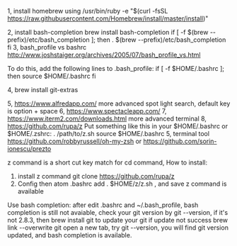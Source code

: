 1, install homebrew using
/usr/bin/ruby -e "$(curl -fsSL https://raw.githubusercontent.com/Homebrew/install/master/install)"

2, install bash-completion
  brew install bash-completion
if [ -f $(brew --prefix)/etc/bash_completion ]; then
  . $(brew --prefix)/etc/bash_completion
fi
3, bash_profile vs bashrc http://www.joshstaiger.org/archives/2005/07/bash_profile_vs.html

To do this, add the following lines to .bash_profile:
if [ -f $HOME/.bashrc ]; then
   source $HOME/.bashrc
fi

4, brew install git-extras

5, https://www.alfredapp.com/ more advanced spot light search, default key is option + space
6, https://www.spectacleapp.com/
7, https://www.iterm2.com/downloads.html more advanced terminal
8, https://github.com/rupa/z
    Put something like this in your $HOME/.bashrc or $HOME/.zshrc:
              . /path/to/z.sh
    source $HOME/.bashrc
5, terminal tool https://github.com/robbyrussell/oh-my-zsh or https://github.com/sorin-ionescu/prezto

z command is a short cut key match for cd command,
How to install:
1. install z command
git clone https://github.com/rupa/z
2. Config then atom .bashrc
add  . $HOME/z/z.sh , and save
z command is available

Use bash completion:
after edit .bashrc and ~/.bash_profile, bash completion is still not avaiable,
check your git version by git --version, if it's not 2.8.3, then
brew install git   to update your git
if update not success
brew link --overwrite git
open a new tab, try git --version, you will find git version updated, and bash completion is available.
